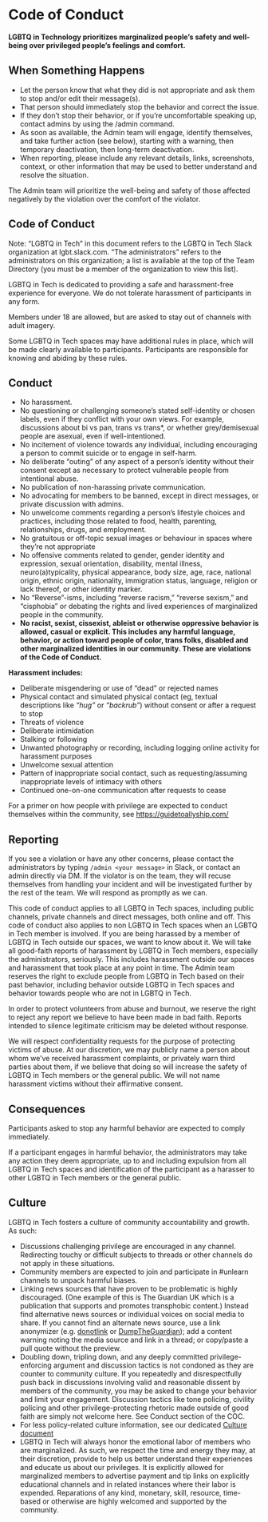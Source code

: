 # Code of Conduct

**LGBTQ in Technology prioritizes marginalized people’s safety and well-being over privileged people’s feelings and comfort.**

## When Something Happens

* Let the person know that what they did is not appropriate and ask them to stop and/or edit their message(s).
* That person should immediately stop the behavior and correct the issue.
* If they don’t stop their behavior, or if you’re uncomfortable speaking up, contact admins by using the /admin command. 
* As soon as available, the Admin team will engage, identify themselves, and take further action (see below), starting with a warning, then temporary deactivation, then long-term deactivation.
* When reporting, please include any relevant details, links, screenshots, context, or other information that may be used to better understand and resolve the situation.

The Admin team will prioritize the well-being and safety of those affected negatively by the violation over the comfort of the violator.

## Code of Conduct

Note: “LGBTQ in Tech” in this document refers to the LGBTQ in Tech Slack organization at lgbt.slack.com. “The administrators” refers to the administrators on this organization; a list is available at the top of the Team Directory (you must be a member of the organization to view this list).

LGBTQ in Tech is dedicated to providing a safe and harassment-free experience for everyone. We do not tolerate harassment of participants in any form.

Members under 18 are allowed, but are asked to stay out of channels with adult imagery.

Some LGBTQ in Tech spaces may have additional rules in place, which will be made clearly available to participants. Participants are responsible for knowing and abiding by these rules.

## Conduct

* No harassment.
* No questioning or challenging someone’s stated self-identity or chosen labels, even if they conflict with your own views. For example, discussions about bi vs pan, trans vs trans*, or whether grey/demisexual people are asexual, even if well-intentioned.
* No incitement of violence towards any individual, including encouraging a person to commit suicide or to engage in self-harm.
* No deliberate “outing” of any aspect of a person’s identity without their consent except as necessary to protect vulnerable people from intentional abuse.
* No publication of non-harassing private communication.
* No advocating for members to be banned, except in direct messages, or private discussion with admins.
* No unwelcome comments regarding a person’s lifestyle choices and practices, including those related to food, health, parenting, relationships, drugs, and employment.
* No gratuitous or off-topic sexual images or behaviour in spaces where they’re not appropriate
* No offensive comments related to gender, gender identity and expression, sexual orientation, disability, mental illness, neuro(a)typicality, physical appearance, body size, age, race, national origin, ethnic origin, nationality, immigration status, language, religion or lack thereof, or other identity marker.
* No “Reverse”-isms, including “reverse racism,” “reverse sexism,” and “cisphobia” or debating the rights and lived experiences of marginalized people in the community.
* **No racist, sexist, cissexist, ableist or otherwise oppressive behavior is allowed, casual or explicit. This includes any harmful language, behavior, or action toward people of color, trans folks, disabled and other marginalized identities in our community. These are violations of the Code of Conduct.**

**Harassment includes:**

* Deliberate misgendering or use of “dead” or rejected names
* Physical contact and simulated physical contact (eg, textual descriptions like *“hug”* or *“backrub”*) without consent or after a request to stop
* Threats of violence
* Deliberate intimidation
* Stalking or following
* Unwanted photography or recording, including logging online activity for harassment purposes
* Unwelcome sexual attention
* Pattern of inappropriate social contact, such as requesting/assuming inappropriate levels of intimacy with others
* Continued one-on-one communication after requests to cease

For a primer on how people with privilege are expected to conduct themselves within the community, see https://guidetoallyship.com/

## Reporting

If you see a violation or have any other concerns, please contact the administrators by typing `/admin <your message>` in Slack, or contact an admin directly via DM. If the violator is on the team, they will recuse themselves from handling your incident and will be investigated further by the rest of the team. We will respond as promptly as we can.

This code of conduct applies to all LGBTQ in Tech spaces, including public channels, private channels and direct messages, both online and off. This code of conduct also applies to non LGBTQ in Tech spaces when an LGBTQ in Tech member is involved. If you are being harassed by a member of LGBTQ in Tech outside our spaces, we want to know about it. We will take all good-faith reports of harassment by LGBTQ in Tech members, especially the administrators, seriously. This includes harassment outside our spaces and harassment that took place at any point in time. The Admin team reserves the right to exclude people from LGBTQ in Tech based on their past behavior, including behavior outside LGBTQ in Tech spaces and behavior towards people who are not in LGBTQ in Tech.

In order to protect volunteers from abuse and burnout, we reserve the right to reject any report we believe to have been made in bad faith. Reports intended to silence legitimate criticism may be deleted without response.

We will respect confidentiality requests for the purpose of protecting victims of abuse. At our discretion, we may publicly name a person about whom we’ve received harassment complaints, or privately warn third parties about them, if we believe that doing so will increase the safety of LGBTQ in Tech members or the general public. We will not name harassment victims without their affirmative consent.

## Consequences

Participants asked to stop any harmful behavior are expected to comply immediately.

If a participant engages in harmful behavior, the administrators may take any action they deem appropriate, up to and including expulsion from all LGBTQ in Tech spaces and identification of the participant as a harasser to other LGBTQ in Tech members or the general public.

## Culture

LGBTQ in Tech fosters a culture of community accountability and growth. As such:

* Discussions challenging privilege are encouraged in any channel. Redirecting touchy or difficult subjects to threads or other channels do not apply in these situations.
* Community members are expected to join and participate in #unlearn channels to unpack harmful biases.
* Linking news sources that have proven to be problematic is highly discouraged. (One example of this is The Guardian UK which is a publication that supports and promotes transphobic content.) Instead find alternative news sources or individual voices on social media to share. If you cannot find an alternate news source, use a link anonymizer (e.g. [donotlink](https://donotlink.it) or [DumpTheGuardian](https://theguardian.fivefilters.org/how-to-share/)); add a content warning noting the media source and link in a thread; or copy/paste a pull quote without the preview.
* Doubling down, tripling down, and any deeply committed privilege-enforcing argument and discussion tactics is not condoned as they are counter to community culture. If you repeatedly and disrespectfully push back in discussions involving valid and reasonable dissent by members of the community, you may be asked to change your behavior and limit your engagement. Discussion tactics like tone policing, civility policing and other privilege-protecting rhetoric made outside of good faith are simply not welcome here. See Conduct section of the COC.
* For less policy-related culture information, see our dedicated [Culture document](https://lgbtq.technology/culture.html)
* LGBTQ in Tech will always honor the emotional labor of members who are marginalized. As such, we respect the time and energy they may, at their discretion, provide to help us better understand their experiences and educate us about our privileges. It is explicitly allowed for marginalized members to advertise payment and tip links on explicitly educational channels and in related instances where their labor is expended. Reparations of any kind, monetary, skill, resource, time-based or otherwise are highly welcomed and supported by the community.
